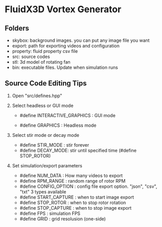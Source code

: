 # FluidX3D Vortex Generator

## Folders
- skybox: background images. you can put any image file you want
- export: path for exporting videos and configuration
- property: fluid property csv file
- src: source codes
- stl: 3d model of rotating fan
- bin: executable files. Update when simulation runs

## Source Code Editing Tips
1.  Open "src/defines.hpp"

2. Select  headless or GUI mode

    -  #define INTERACTIVE_GRAPHICS : GUI mode

    - #define GRAPHICS : Headless mode

3. Select stir mode or decay mode

    - #define STIR_MODE : stir forever
    - #define DECAY_MODE: stir until specified time (#define STOP_ROTOR)

4. Set simulation/export parameters
    
    - #define NUM_DATA : How many videos to export
    - #define RPM_RANGE : random range of rotor RPM
    - #define CONFIG_OPTION : config file export option. "json", "csv", "txt" 3 types available
    - #define START_CAPTURE : when to start image export
    - #define STOP_ROTOR : when to stop rotor rotation
    - #define STOP_CAPTURE : when to stop image export
    - #define FPS : simulation FPS
    - #define GRID : grid resolusion (one-side) 